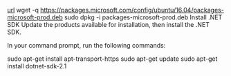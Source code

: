 

[url](https://www.microsoft.com/net/download/linux-package-manager/ubuntu16-04/sdk-current)
wget -q https://packages.microsoft.com/config/ubuntu/16.04/packages-microsoft-prod.deb
sudo dpkg -i packages-microsoft-prod.deb
Install .NET SDK
Update the products available for installation, then install the .NET SDK.

In your command prompt, run the following commands:

sudo apt-get install apt-transport-https
sudo apt-get update
sudo apt-get install dotnet-sdk-2.1